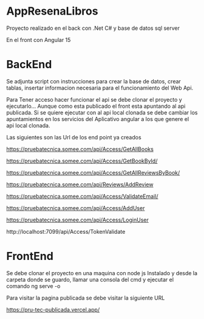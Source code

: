 # AppResenaLibros



Proyecto realizado en el back con .Net C# y base de datos sql server

En el front con Angular 15

BackEnd
=======

Se adjunta script con instrucciones para crear la base de datos, 
crear tablas, insertar informacion necesaria para el funcionamiento del Web Api.

Para Tener acceso hacer funcionar el api se debe clonar el proyecto y ejecutarlo... 
Aunque como esta publicado el front esta apuntando al api publicada.
Si se quiere ejecutar con al api local clonada se debe cambiar los 
apuntamientos en los servicios del Aplicativo angular a los que genere el api local clonada.

Las siguientes son las Url de los end point ya creados

https://pruebatecnica.somee.com/api/Access/GetAllBooks

https://pruebatecnica.somee.com/api/Access/GetBookById/

https://pruebatecnica.somee.com/api/Access/GetAllReviewsByBook/

https://pruebatecnica.somee.com/api/Reviews/AddReview

https://pruebatecnica.somee.com/api/Access/ValidateEmail/

https://pruebatecnica.somee.com/api/Access/AddUser

https://pruebatecnica.somee.com/api/Access/LoginUser

http://localhost:7099/api/Access/TokenValidate


FrontEnd
==========


Se debe clonar el proyecto 
en una maquina con node js Instalado y desde la carpeta donde se guardo,
llamar una consola del cmd y ejecutar el comando 
ng serve -o

Para visitar la pagina publicada se debe visitar la siguiente URL

https://pru-tec-publicada.vercel.app/
